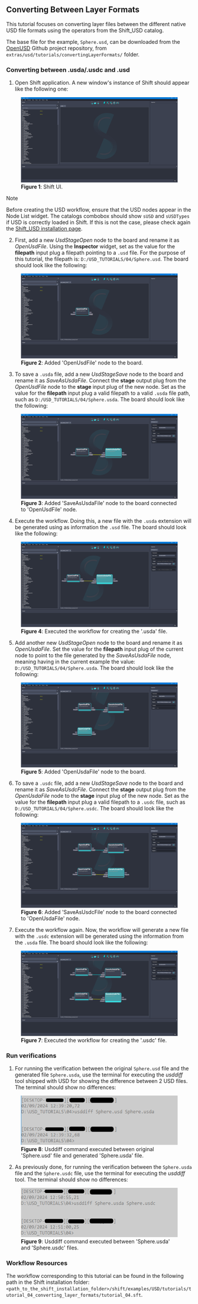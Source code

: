 ## Converting Between Layer Formats

This tutorial focuses on converting layer files between the different native USD file formats using the operators from the Shift_USD catalog.

The base file for the example, `Sphere.usd`, can be downloaded from the [OpenUSD](https://github.com/PixarAnimationStudios/OpenUSD) Github project repository, from `extras/usd/tutorials/convertingLayerFormats/` folder.


### Converting between .usda/.usdc and .usd

1. Open Shift application. A new window's instance of Shift should appear like the following one:

<figure>
    <img src="images/usd_tutorial_04/step_01_t04.png" alt="Shift UI.">
    <figcaption><b>Figure 1</b>: Shift UI.</figcaption>
</figure>

>[!NOTE]
> Before creating the USD workflow, ensure that the USD nodes appear in the Node List widget. The catalogs combobox should show `sUSD` and `sUSDTypes` if USD is correctly loaded in Shift. If this is not the case, please check again the [Shift_USD installation page](../usd#installation).

2. First, add a new *UsdStageOpen* node to the board and rename it as *OpenUsdFile*. Using the **Inspector** widget, set as the value for the **filepath** input plug a filepath pointing to a `.usd` file. For the purpose of this tutorial, the filepath is: `D:/USD_TUTORIALS/04/Sphere.usd`. The board should look like the following:

<figure>
    <img src="images/usd_tutorial_04/step_02_t04.png" alt="Added 'OpenUsdFile' node to the board.">
    <figcaption><b>Figure 2</b>: Added 'OpenUsdFile' node to the board.</figcaption>
</figure>

3. To save a `.usda` file, add a new *UsdStageSave* node to the board and rename it as *SaveAsUsdaFile*. Connect the **stage** output plug from the *OpenUsdFile* node to the **stage** input plug of the new node. Set as the value for the **filepath** input plug a valid filepath to a valid `.usda` file path, such as `D:/USD_TUTORIALS/04/Sphere.usda`. The board should look like the following:

<figure>
    <img src="images/usd_tutorial_04/step_03_t04.png" alt="Added 'SaveAsUsdaFile' node to the board connected to 'OpenUsdFile' node.">
    <figcaption><b>Figure 3</b>: Added 'SaveAsUsdaFile' node to the board connected to 'OpenUsdFile' node.</figcaption>
</figure>

4. Execute the workflow. Doing this, a new file with the `.usda` extension will be generated using as information the `.usd` file. The board should look like the following:

<figure>
    <img src="images/usd_tutorial_04/step_04_t04.png" alt="Executed the workflow for creating the '.usda' file.">
    <figcaption><b>Figure 4</b>: Executed the workflow for creating the '.usda' file.</figcaption>
</figure>

5. Add another new *UsdStageOpen* node to the board and rename it as *OpenUsdaFile*. Set the value for the **filepath** input plug of the current node to point to the file generated by the *SaveAsUsdaFile* node, meaning having in the current example the value: `D:/USD_TUTORIALS/04/Sphere.usda`. The board should look like the following:

<figure>
    <img src="images/usd_tutorial_04/step_05_t04.png" alt="Added 'OpenUsdaFile' node to the board.">
    <figcaption><b>Figure 5</b>: Added 'OpenUsdaFile' node to the board.</figcaption>
</figure>

6. To save a `.usdc` file, add a new *UsdStageSave* node to the board and rename it as *SaveAsUsdcFile*. Connect the **stage** output plug from the *OpenUsdaFile* node to the **stage** input plug of the new node. Set as the value for the **filepath** input plug a valid filepath to a `.usdc` file, such as `D:/USD_TUTORIALS/04/Sphere.usdc`. The board should look like the following:

<figure>
    <img src="images/usd_tutorial_04/step_06_t04.png" alt="Added 'SaveAsUsdcFile' node to the board connected to 'OpenUsdaFile' node.">
    <figcaption><b>Figure 6</b>: Added 'SaveAsUsdcFile' node to the board connected to 'OpenUsdaFile' node.</figcaption>
</figure>

7. Execute the workflow again. Now, the workflow will generate a new file with the `.usdc` extension will be generated using the information from the `.usda` file. The board should look like the following:

<figure>
    <img src="images/usd_tutorial_04/step_07_t04.png" alt="Executed the workflow for creating the '.usdc' file.">
    <figcaption><b>Figure 7</b>: Executed the workflow for creating the '.usdc' file.</figcaption>
</figure>


### Run verifications

1. For running the verification between the original `Sphere.usd` file and the generated file `Sphere.usda`, use the terminal for executing the *usddiff* tool shipped with USD for showing the difference between 2 USD files. The terminal should show no differences:

<figure>
    <img src="images/usd_tutorial_04/verification_01_t04.png" alt="Usddiff command executed between original 'Sphere.usd' file and generated 'Sphere.usda' file." width="475" height="133">
    <figcaption><b>Figure 8</b>: Usddiff command executed between original 'Sphere.usd' file and generated 'Sphere.usda' file.</figcaption>
</figure>

2. As previously done, for running the verification between the `Sphere.usda` file and the `Sphere.usdc` file, use the terminal for executing the *usddiff* tool. The terminal should show no differences:

<figure>
    <img src="images/usd_tutorial_04/verification_02_t04.png" alt="Usddiff command executed between 'Sphere.usda' and 'Sphere.usdc' files."  width="475" height="133">
    <figcaption><b>Figure 9</b>: Usddiff command executed between 'Sphere.usda' and 'Sphere.usdc' files.</figcaption>
</figure>


### Workflow Resources

The workflow corresponding to this tutorial can be found in the following path in the Shift installation folder: `<path_to_the_shift_installation_folder>/shift/examples/USD/tutorials/tutorial_04_converting_layer_formats/tutorial_04.sft`.
